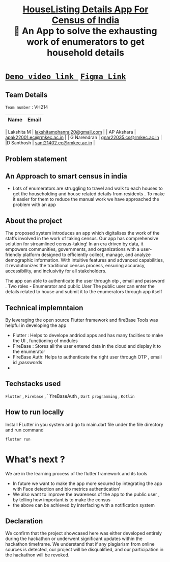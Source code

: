<h1 align="center" style="border-bottom: none">
    <b>
        <a href="https://www.google.com">HouseListing Details App For Census of India</a><br>
    </b>
   🙌 An App to solve the exhausting work of enumerators to get household details<br>
</h1>

#   [`Demo video link `](http://www.google.com) [`Figma Link`](https://www.figma.com/file/ohg4nDzh6tH9M4OYwasDG3/Untitled?type=design&node-id=0-1&mode=design&t=fCW2ujLHuBbNRF6p-0) 



## Team Details
`Team number` : VH214

| Name    | Email           |
|---------|-----------------|

| Lakshita M | lakshitamohanraj20@gmail.com |
| AP Akshara | apak22001.ec@rmkec.ac.in |
| G Narendran | gnar22035.cs@rmkec.ac.in |
|D Santhosh | sant21402.ec@rmkec.ac.in |


## Problem statement 
## An Approach to smart census in india 
- Lots of enumerators are struggling to travel and walk to each houses to get the householding and house related details from residents . To make it easier for them to reduce the manual work
  we have approached the problem with an app 
## About the project
The proposed system introduces an app which digitalises the work of the staffs involved in the work of taking census.
Our app has comprehensive solution for streamlined census-taking! In an era driven by data, it empowers communities, governments, and organizations with a user-friendly platform designed to efficiently collect, manage, and analyze demographic information.
With intuitive features and advanced capabilities, it revolutionizes the traditional census process, ensuring accuracy, accessibility, and inclusivity for all stakeholders.

The app can able to authenticate the user through otp , email and password . 
Two roles - Enumerator and public User
The public user can enter the details related to house and submit it to the enumerators through app itself

## Technical implemntaion 
By leveraging the open source Flutter framework and fireBase Tools was helpful in developing the app 
- Flutter : Helps to develope andriod apps and has many faciities to make the UI , functioning of modules
- FireBase : Stores all the user entered data in the cloud and display it to the enumerator
- FireBase Auth: Helps to authenticate the right user through OTP , email id ,passwords
- 

## Techstacks used 
`Flutter` , `Firebase` , ``fireBaseAuth , `Dart programming` , `Kotlin`

## How to run locally 
Install FLutter in you system 
and go to main.dart file under the file directory and run command
```
flutter run
```
# What's next ?
We are in the learning process of the flutter framework and its tools
- In future we want to make the app more secured by integrating the app with Face detection and bio metrics authentication'
- We also want to improve the awareness of the app to the public user , by telling how important is to make the census
- the above can be achieved by interfacing with a notification system

## Declaration
We confirm that the project showcased here was either developed entirely during the hackathon or underwent significant updates within the hackathon timeframe. We understand that if any plagiarism from online sources is detected, our project will be disqualified, and our participation in the hackathon will be revoked.
